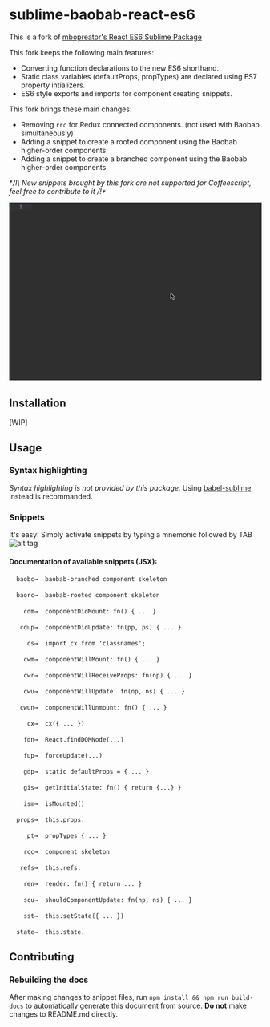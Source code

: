 # sublime-baobab-react-es6
  This is a fork of
  [mbopreator's React ES6 Sublime Package](https://github.com/mboperator/sublime-react-es6)

  This fork keeps the following main features:
  - Converting function declarations to the new ES6 shorthand.
  - Static class variables (defaultProps, propTypes) are declared using ES7 property intializers.
  - ES6 style exports and imports for component creating snippets.

  This fork brings these main changes:
  - Removing `rrc` for Redux connected components. (not used with Baobab simultaneously)
  - Adding a snippet to create a rooted component using the Baobab higher-order components
  - Adding a snippet to create a branched component using the Baobab higher-order components

  **/!\ New snippets brought by this fork are not supported for Coffeescript,
  feel free to contribute to it /!\**

  ![alt tag](https://raw.githubusercontent.com/luccitan/sublime-baobab-react-es6/master/docs/img/sr-baorc-out.gif)
  ## Installation
  [WIP]
  ## Usage
  ### Syntax highlighting
  *Syntax highlighting is not provided by this package.* Using
  [babel-sublime](https://github.com/babel/babel-sublime) instead is recommanded.
  ### Snippets
  It's easy! Simply activate snippets by typing a mnemonic followed by TAB
  ![alt tag](https://raw.githubusercontent.com/mboperator/sublime-react/master/docs/img/sr-snippets-out.gif)
  #### Documentation of available snippets (JSX):
```
  baobc→  baobab-branched component skeleton

  baorc→  baobab-rooted component skeleton

    cdm→  componentDidMount: fn() { ... }

   cdup→  componentDidUpdate: fn(pp, ps) { ... }

     cs→  import cx from 'classnames';

    cwm→  componentWillMount: fn() { ... }

    cwr→  componentWillReceiveProps: fn(np) { ... }

    cwu→  componentWillUpdate: fn(np, ns) { ... }

   cwun→  componentWillUnmount: fn() { ... }

     cx→  cx({ ... })

    fdn→  React.findDOMNode(...)

    fup→  forceUpdate(...)

    gdp→  static defaultProps = { ... } 

    gis→  getInitialState: fn() { return {...} } 

    ism→  isMounted()

  props→  this.props.

     pt→  propTypes { ... }

    rcc→  component skeleton

   refs→  this.refs.

    ren→  render: fn() { return ... }

    scu→  shouldComponentUpdate: fn(np, ns) { ... }

    sst→  this.setState({ ... })

  state→  this.state.

```

## Contributing

### Rebuilding the docs

After making changes to snippet files, run `npm install && npm run build-docs` to automatically
generate this document from source. **Do not** make changes to README.md directly.
